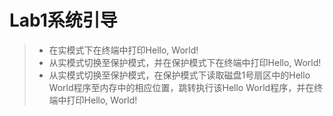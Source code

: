Lab1系统引导
===
>* 在实模式下在终端中打印Hello, World!
>* 从实模式切换至保护模式，并在保护模式下在终端中打印Hello, World!
>* 从实模式切换至保护模式，在保护模式下读取磁盘1号扇区中的Hello World程序至内存中的相应位置，跳转执行该Hello World程序，并在终端中打印Hello, World!
